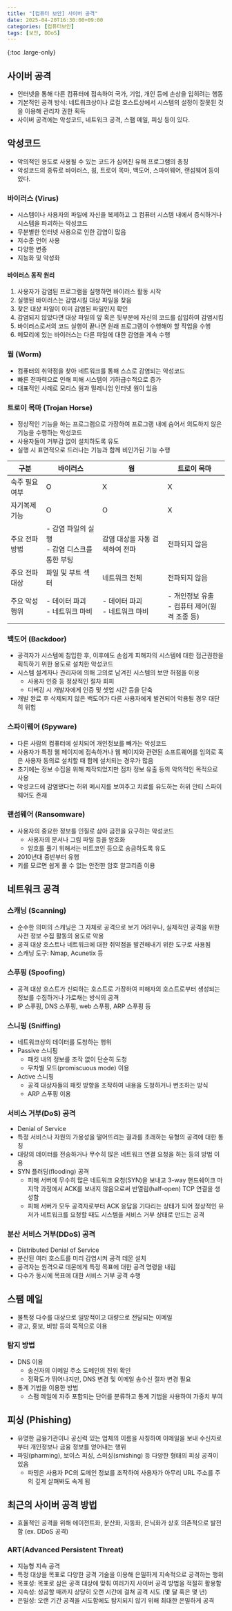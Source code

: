 ```yaml
---
title: "[컴퓨터 보안] 사이버 공격"
date: 2025-04-20T16:30:00+09:00
categories: [컴퓨터보안]
tags: [보안, DDoS]
---
```


{:toc .large-only}

## 사이버 공격

- 인터넷을 통해 다른 컴퓨터에 접속하여 국가, 기업, 개인 등에 손상을 입히려는 행동
- 기본적인 공격 방식: 네트워크상이나 로컬 호스트상에서 시스템의 설정이 잘못된 것을 이용해 관리자 권한 획득
- 사이버 공격에는 악성코드, 네트워크 공격, 스팸 메일, 피싱 등이 있다.

## 악성코드

- 악의적인 용도로 사용될 수 있는 코드가 심어진 유해 프로그램의 총칭
- 악성코드의 종류로 바이러스, 웜, 트로이 목마, 백도어, 스파이웨어, 랜섬웨어 등이 있다.

### 바이러스 (Virus)

- 시스템이나 사용자의 파일에 자신을 복제하고 그 컴퓨터 시스템 내에서 증식하거나 시스템을 파괴하는 악성코드
- 무분별한 인터넷 사용으로 인한 감염이 많음
- 저수준 언어 사용
- 다양한 변종
- 지능화 및 악성화

#### 바이러스 동작 원리

1. 사용자가 감염된 프로그램을 실행하면 바이러스 활동 시작
1. 실행된 바이러스는 감염시킬 대상 파일을 찾음
1. 찾은 대상 파일이 이미 감염된 파일인지 확인
1. 감염되지 않았다면 대상 파일의 앞 혹은 뒷부분에 자신의 코드를 삽입하여 감염시킴
1. 바이러스로서의 코드 실행이 끝나면 원래 프로그램이 수행해야 할 작업을 수행
1. 메모리에 있는 바이러스는 다른 파일에 대한 감염을 계속 수행

### 웜 (Worm)

- 컴퓨터의 취약점을 찾아 네트워크를 통해 스스로 감염되는 악성코드
- 빠른 전파력으로 인해 피해 시스템이 기하급수적으로 증가
- 대표적인 사례로 모리스 웜과 밀레니엄 인터넷 웜이 있음

### 트로이 목마 (Trojan Horse)

- 정상적인 기능을 하는 프로그램으로 가장하여 프로그램 내에 숨어서 의도하지 않은 기능을 수행하는 악성코드
- 사용자들이 거부감 없이 설치하도록 유도
- 실행 시 표면적으로 드러나는 기능과 함께 비인가된 기능 수행

| 구분           | 바이러스                                         | 웜                                | 트로이 목마                                     |
| -------------- | ------------------------------------------------ | --------------------------------- | ----------------------------------------------- |
| 숙주 필요 여부 | O                                                | X                                 | X                                               |
| 자기복제 기능  | O                                                | O                                 | X                                               |
| 주요 전파 방법 | - 감염 파일의 실행<br/>- 감염 디스크를 통한 부팅 | 감염 대상을 자동 검색하여 전파    | 전파되지 않음                                   |
| 주요 전파 대상 | 파일 및 부트 섹터                                | 네트워크 전체                     | 전파되지 않음                                   |
| 주요 악성 행위 | - 데이터 파괴<br/>- 네트워크 마비                | - 데이터 파괴<br/>- 네트워크 마비 | - 개인정보 유출<br/>- 컴퓨터 제어(원격 조종 등) |

### 백도어 (Backdoor)

- 공격자가 시스템에 침입한 후, 이후에도 손쉽게 피해자의 시스템에 대한 접근권한을 획득하기 위한 용도로 설치한 악성코드
- 시스템 설계자나 관리자에 의해 고의로 남겨진 시스템의 보안 허점을 이용
  - 사용자 인증 등 정상적인 절차 회피
  - 디버깅 시 개발자에게 인증 및 셋업 시간 등을 단축
- 개발 완료 후 삭제되지 않은 백도어가 다른 사용자에게 발견되어 악용될 경우 대단히 위험

### 스파이웨어 (Spyware)

- 다른 사람의 컴퓨터에 설치되어 개인정보를 빼가는 악성코드
- 사용자가 특정 웹 페이지에 접속하거나 웹 페이지와 관련된 소프트웨어를 임의로 혹은 사용자 동의로 설치할 때 함께 설치되는 경우가 많음
- 초기에는 정보 수집을 위해 제작되었지만 점차 정보 유출 등의 악의적인 목적으로 사용
- 악성코드에 감염됐다는 허위 메시지를 보여주고 치료를 유도하는 허위 안티 스파이웨어도 존재

### 랜섬웨어 (Ransomware)

- 사용자의 중요한 정보를 인질로 삼아 금전을 요구하는 악성코드
  - 사용자의 문서나 그림 파일 등을 암호화
  - 암호를 풀기 위해서는 비트코인 등으로 송금하도록 유도
- 2010년대 중반부터 유행
- 키를 모르면 쉽게 풀 수 없는 안전한 암호 알고리즘 이용

## 네트워크 공격

### 스캐닝 (Scanning)

- 순수한 의미의 스캐닝은 그 자체로 공격으로 보기 어려우나, 실제적인 공격을 위한 사전 정보 수집 활동의 용도로 악용
- 공격 대상 호스트나 네트워크에 대한 취약점을 발견해내기 위한 도구로 사용됨
- 스캐닝 도구: Nmap, Acunetix 등

### 스푸핑 (Spoofing)

- 공격 대상 호스트가 신뢰하는 호스트로 가장하여 피해자의 호스트로부터 생성되는 정보를 수집하거나 가로채는 방식의 공격
- IP 스푸핑, DNS 스푸핑, web 스푸핑, ARP 스푸핑 등

### 스니핑 (Sniffing)

- 네트워크상의 데이터를 도청하는 행위
- Passive 스니핑
  - 패킷 내의 정보를 조작 없이 단순히 도청
  - 무차별 모드(promiscuous mode) 이용
- Active 스니핑
  - 공격 대상자들의 패킷 방향을 조작하여 내용을 도청하거나 변조하는 방식
  - ARP 스푸핑 이용

### 서비스 거부(DoS) 공격

- Denial of Service
- 특정 서비스나 자원의 가용성을 떨어뜨리는 결과를 초래하는 유형의 공격에 대한 통칭
- 대량의 데이터를 전송하거나 무수히 많은 네트워크 연결 요청을 하는 등의 방법 이용
- SYN 플러딩(flooding) 공격
  - 피해 서버에 무수히 많은 네트워크 요청(SYN)을 보내고 3-way 핸드쉐이크 마지막 과정에서 ACK를 보내지 않음으로써 반열림(half-open) TCP 연결을 생성함
  - 피해 서버가 모두 공격자로부터 ACK 응답을 기다리는 상태가 되어 정상적인 유저가 네트워크를 요청할 때도 시스템을 서비스 거부 상태로 만드는 공격

### 분산 서비스 거부(DDoS) 공격

- Distributed Denial of Service
- 분산된 여러 호스트를 미리 감염시켜 공격 데몬 설치
- 공격자는 원격으로 데몬에게 특정 목표에 대한 공격 명령을 내림
- 다수가 동시에 목표에 대한 서비스 거부 공격 수행

## 스팸 메일

- 불특정 다수를 대상으로 일방적이고 대량으로 전달되는 이메일
- 광고, 홍보, 비방 등의 목적으로 이용

### 탐지 방법

- DNS 이용
  - 송신자의 이메일 주소 도메인의 진위 확인
  - 정확도가 뛰어나지만, DNS 변경 및 이메일 송수신 절차 변경 필요
- 통계 기법을 이용한 방법
  - 스팸 메일에 자주 포함되는 단어를 분류하고 통계 기법을 사용하여 가중치 부여

## 피싱 (Phishing)

- 유명한 금융기관이나 공신력 있는 업체의 이름을 사칭하여 이메일을 보내 수신자로부터 개인정보나 금융 정보를 얻어내는 행위
- 파밍(pharming), 보이스 피싱, 스미싱(smishing) 등 다양한 형태의 피싱 공격이 있음
  - 파밍은 사용자 PC의 도메인 정보를 조작하여 사용자가 아무리 URL 주소를 주의 깊게 살펴봐도 속게 됨

## 최근의 사이버 공격 방법

- 효율적인 공격을 위해 에이전트화, 분산화, 자동화, 은닉화가 상호 의존적으로 발전함 (ex. DDoS 공격)

### ART(Advanced Persistent Threat)

- 지능형 지속 공격
- 특정 대상을 목표로 다양한 공격 기술을 이용해 은밀하게 지속적으로 공격하는 행위
- 목표성: 목표로 삼은 공객 대상에 맞춰 여러가지 사이버 공격 방법을 적절히 활용함
- 지속성: 성공할 때까지 상당히 오랜 시간에 걸쳐 공격 시도 (몇 달 혹은 몇 년)
- 은밀성: 오랜 기간 공격을 시도함에도 탐지되지 않기 위해 최대한 은밀하게 공격
